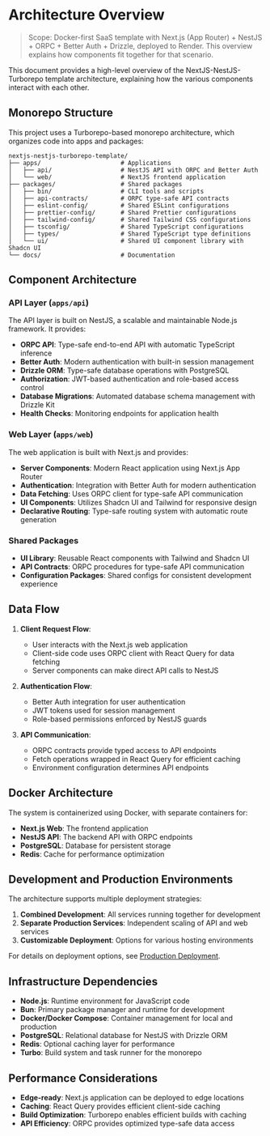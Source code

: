 # Architecture Overview

> Scope: Docker-first SaaS template with Next.js (App Router) + NestJS + ORPC + Better Auth + Drizzle, deployed to Render. This overview explains how components fit together for that scenario.

This document provides a high-level overview of the NextJS-NestJS-Turborepo template architecture, explaining how the various components interact with each other.

## Monorepo Structure

This project uses a Turborepo-based monorepo architecture, which organizes code into apps and packages:

```
nextjs-nestjs-turborepo-template/
├── apps/                      # Applications
│   ├── api/                   # NestJS API with ORPC and Better Auth
│   └── web/                   # NextJS frontend application
├── packages/                  # Shared packages
│   ├── bin/                   # CLI tools and scripts
│   ├── api-contracts/         # ORPC type-safe API contracts
│   ├── eslint-config/         # Shared ESLint configurations
│   ├── prettier-config/       # Shared Prettier configurations  
│   ├── tailwind-config/       # Shared Tailwind CSS configurations
│   ├── tsconfig/              # Shared TypeScript configurations
│   ├── types/                 # Shared TypeScript type definitions
│   └── ui/                    # Shared UI component library with Shadcn UI
└── docs/                      # Documentation
```

## Component Architecture

### API Layer (`apps/api`)

The API layer is built on NestJS, a scalable and maintainable Node.js framework. It provides:

- **ORPC API**: Type-safe end-to-end API with automatic TypeScript inference
- **Better Auth**: Modern authentication with built-in session management
- **Drizzle ORM**: Type-safe database operations with PostgreSQL
- **Authorization**: JWT-based authentication and role-based access control
- **Database Migrations**: Automated database schema management with Drizzle Kit
- **Health Checks**: Monitoring endpoints for application health

### Web Layer (`apps/web`)

The web application is built with Next.js and provides:

- **Server Components**: Modern React application using Next.js App Router
- **Authentication**: Integration with Better Auth for modern authentication
- **Data Fetching**: Uses ORPC client for type-safe API communication
- **UI Components**: Utilizes Shadcn UI and Tailwind for responsive design
- **Declarative Routing**: Type-safe routing system with automatic route generation

### Shared Packages

- **UI Library**: Reusable React components with Tailwind and Shadcn UI
- **API Contracts**: ORPC procedures for type-safe API communication
- **Configuration Packages**: Shared configs for consistent development experience

## Data Flow

1. **Client Request Flow**:
   - User interacts with the Next.js web application
   - Client-side code uses ORPC client with React Query for data fetching
   - Server components can make direct API calls to NestJS

2. **Authentication Flow**:
   - Better Auth integration for user authentication
   - JWT tokens used for session management
   - Role-based permissions enforced by NestJS guards

3. **API Communication**:
   - ORPC contracts provide typed access to API endpoints
   - Fetch operations wrapped in React Query for efficient caching
   - Environment configuration determines API endpoints

## Docker Architecture

The system is containerized using Docker, with separate containers for:

- **Next.js Web**: The frontend application
- **NestJS API**: The backend API with ORPC endpoints
- **PostgreSQL**: Database for persistent storage
- **Redis**: Cache for performance optimization

## Development and Production Environments

The architecture supports multiple deployment strategies:

1. **Combined Development**: All services running together for development
2. **Separate Production Services**: Independent scaling of API and web services
3. **Customizable Deployment**: Options for various hosting environments

For details on deployment options, see [Production Deployment](./PRODUCTION-DEPLOYMENT.md).

## Infrastructure Dependencies

- **Node.js**: Runtime environment for JavaScript code
- **Bun**: Primary package manager and runtime for development
- **Docker/Docker Compose**: Container management for local and production
- **PostgreSQL**: Relational database for NestJS with Drizzle ORM
- **Redis**: Optional caching layer for performance
- **Turbo**: Build system and task runner for the monorepo

## Performance Considerations

- **Edge-ready**: Next.js application can be deployed to edge locations
- **Caching**: React Query provides efficient client-side caching
- **Build Optimization**: Turborepo enables efficient builds with caching
- **API Efficiency**: ORPC provides optimized type-safe data access
